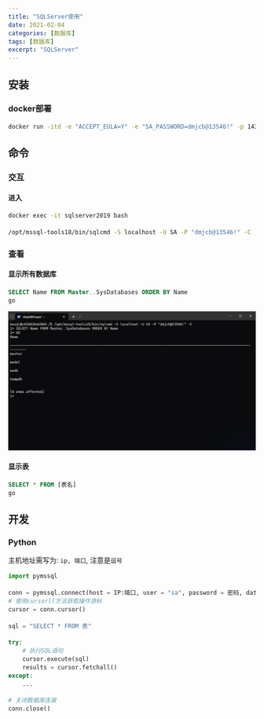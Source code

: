 ```yaml
---
title: "SQLServer使用"
date: 2021-02-04
categories: [数据库]
tags: [数据库]
excerpt: "SQLServer"
---
```


## 安装

### docker部署

```sh
docker run -itd -e "ACCEPT_EULA=Y" -e "SA_PASSWORD=dmjcb@13546!" -p 1433:1433 --name sqlserver2019 mcr.microsoft.com/mssql/server:2019-latest
```

## 命令

### 交互

#### 进入

```sh
docker exec -it sqlserver2019 bash

/opt/mssql-tools18/bin/sqlcmd -S localhost -U SA -P "dmjcb@13546!" -C
```

### 查看

#### 显示所有数据库

```sql
SELECT Name FROM Master..SysDatabases ORDER BY Name
go
```

![](/assets/image/20241026_135742.jpg)

#### 显示表

```sql
SELECT * FROM [表名]
go
```

## 开发

### Python

主机地址需写为: `ip, 端口`, 注意是`逗号`

```py
import pymssql

conn = pymssql.connect(host = IP:端口, user = "sa", password = 密码, database = 数据库, charset = 'utf8')
# 使用cursor()方法获取操作游标
cursor = conn.cursor()

sql = "SELECT * FROM 表"

try:
    # 执行SQL语句
    cursor.execute(sql)
    results = cursor.fetchall()
except:
    ...

# 关闭数据库连接
conn.close()
```